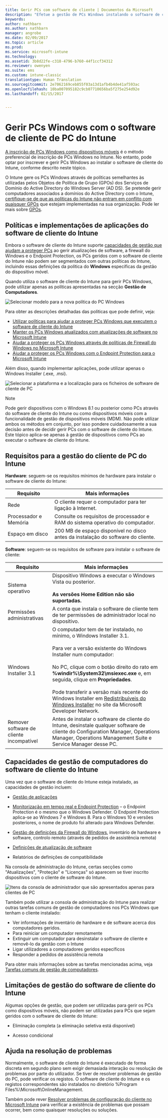 ```yaml
---
title: Gerir PCs com software de cliente | Documentos da Microsoft
description: "Efetue a gestão de PCs Windows instalando o software de cliente do Intune."
keywords: 
author: nathbarn
ms.author: nathbarn
manager: angrobe
ms.date: 02/09/2017
ms.topic: article
ms.prod: 
ms.service: microsoft-intune
ms.technology: 
ms.assetid: 3b8d22fe-c318-4796-b760-44f1ccf34312
ms.reviewer: owenyen
ms.suite: ems
ms.custom: intune-classic
translationtype: Human Translation
ms.sourcegitcommit: 2e7062169ceb855f03a13d1afb4b4de41af593ac
ms.openlocfilehash: 10ba007095182c9cb07710656ba5f275e254d92e
ms.lasthandoff: 02/15/2017


---
```


# <a name="manage-windows-pcs-with-intune-pc-client-software"></a>Gerir PCs Windows com o software de cliente de PC do Intune
[A inscrição de PCs Windows como dispositivos móveis](set-up-windows-device-management-with-microsoft-intune.md) é o método preferencial de inscrição de PCs Windows no Intune. No entanto, pode optar por inscrever e gerir PCs Windows ao instalar o software de cliente do Intune, conforme descrito neste tópico.

O Intune gere os PCs Windows através de políticas semelhantes às utilizadas pelos Objetos de Política de Grupo (GPOs) dos Serviços de Domínio do Active Directory do Windows Server (AD DS). Se pretende gerir computadores associados a domínios do Active Directory com o Intune, [certifique-se de que as políticas do Intune não entram em conflito com quaisquer GPOs](resolve-gpo-and-microsoft-intune-policy-conflicts.md) que estejam implementadas na sua organização. Pode ler mais sobre [GPOs](https://technet.microsoft.com/library/hh147307.aspx).

## <a name="policies-and-app-deployments-for-the-intune-software-client"></a>Políticas e implementações de aplicações do software de cliente do Intune

Embora o software de cliente do Intune suporte [capacidades de gestão que ajudam a proteger PCs](policies-to-protect-windows-pcs-in-microsoft-intune.md) ao gerir atualizações de software, a firewall do Windows e o Endpoint Protection, os PCs geridos com o software de cliente do Intune não podem ser segmentados com outras políticas do Intune, incluindo essas definições da política do **Windows** específicas da gestão do dispositivo móvel. 

Quando utiliza o software de cliente do Intune para gerir PCs Windows, pode utilizar apenas as políticas apresentadas na secção **Gestão de Computadores**.

  ![Selecionar modelo para a nova política do PC Windows](../media/select-template-for-pc-policy.png)

Para obter as descrições detalhadas das políticas que pode definir, veja:

- [Utilizar políticas para ajudar a proteger PCs Windows que executem o software de cliente do Intune](https://docs.microsoft.com/intune/deploy-use/policies-to-protect-windows-pcs-in-microsoft-intune)
- [Manter os PCs Windows atualizados com atualizações de software no Microsoft Intune](https://docs.microsoft.com/intune/deploy-use/keep-windows-pcs-up-to-date-with-software-updates-in-microsoft-intune)
- [Ajudar a proteger os PCs Windows através de políticas de Firewall do Windows no Microsoft Intune](https://docs.microsoft.com/intune/deploy-use/help-protect-windows-pcs-using-windows-firewall-policies-in-microsoft-intune)
- [Ajudar a proteger os PCs Windows com o Endpoint Protection para o Microsoft Intune](https://docs.microsoft.com/intune/deploy-use/help-secure-windows-pcs-with-endpoint-protection-for-microsoft-intune)

Além disso, quando implementar aplicações, pode utilizar apenas o Windows Installer (.exe, .msi).

  ![Selecionar a plataforma e a localização para os ficheiros de software de cliente de PC](../media/select-platform-of-software-files-for-pc-agent.png)

> [!NOTE]
> Pode gerir dispositivos com o Windows 8.1 ou posterior como PCs através do software de cliente do Intune ou como dispositivos móveis com a funcionalidade de gestão de dispositivos móveis (MDM). Não pode utilizar ambos os métodos em conjunto, por isso pondere cuidadosamente a sua decisão antes de decidir gerir PCs com o software de cliente do Intune. Este tópico aplica-se apenas à gestão de dispositivos como PCs ao executar o software de cliente do Intune.

## <a name="requirements-for-intune-pc-client-management"></a>Requisitos para a gestão do cliente de PC do Intune

**Hardware**: seguem-se os requisitos mínimos de hardware para instalar o software de cliente do Intune:

|Requisito|Mais informações|
|---------------|--------------------|
|Rede|O cliente requer o computador para ter ligação à Internet.|
|Processador e Memória|Consulte os requisitos de processador e RAM do sistema operativo do computador.|
|Espaço em disco|200 MB de espaço disponível no disco antes da instalação do software do cliente.|

**Software**: seguem-se os requisitos de software para instalar o software de cliente:

|Requisito|Mais informações|
|---------------|--------------------|
|Sistema operativo | Dispositivo Windows a executar o Windows Vista ou posterior. </br></br>**As versões Home Edition não são suportadas.**|
|Permissões administrativas|A conta que instala o software de cliente tem de ter permissões de administrador local no dispositivo.|
|Windows Installer 3.1|O computador tem de ter instalado, no mínimo, o Windows Installer 3.1.<br /><br />Para ver a versão existente do Windows Installer num computador:<br /><br />  No PC, clique com o botão direito do rato em **%windir%\System32\msiexec.exe** e, em seguida, clique em **Propriedades**.<br /><br />Pode transferir a versão mais recente do Windows Installer em [Redistribuíveis do Windows Installer](http://go.microsoft.com/fwlink/?LinkID=234258) no site da Microsoft Developer Network.|
|Remover software de cliente incompatível|Antes de instalar o software de cliente do Intune, desinstale qualquer software de cliente do Configuration Manager, Operations Manager, Operations Management Suite e Service Manager desse PC.|

## <a name="computer-management-capabilities-with-the-intune-client-software"></a>Capacidades de gestão de computadores do software de cliente do Intune

Uma vez que o software de cliente do Intune esteja instalado, as capacidades de gestão incluem: 

- [Gestão de aplicações](deploy-apps-in-microsoft-intune.md)

- [Monitorização em tempo real e Endpoint Protection](help-secure-windows-pcs-with-endpoint-protection-for-microsoft-intune.md) – o Endpoint Protection é o mesmo que o Windows Defender. O Endpoint Protection aplica-se ao Windows 7 e Windows 8. Para o Windows 10 e versões posteriores, o nome de produto foi alterado para Windows Defender.

- [Gestão de definições da Firewall do Windows](help-protect-windows-pcs-using-windows-firewall-policies-in-microsoft-intune.md), inventário de hardware e software, controlo remoto (através de pedidos de assistência remota)

- [Definições de atualização de software](keep-windows-pcs-up-to-date-with-software-updates-in-microsoft-intune.md)

- Relatórios de definições de compatibilidade

Na consola de administração do Intune, certas secções como "Atualizações", "Proteção" e "Licenças" só aparecem se tiver inscrito dispositivos com o cliente de software do Intune.

  ![Itens da consola de administrador que são apresentados apenas para clientes de PC](../media/admin-console-settings-only-for-pc-agent.png)

Também pode utilizar a consola de administração do Intune para realizar outras tarefas comuns de gestão de computadores nos PCs Windows que tenham o cliente instalado:

-   Ver informações de inventário de hardware e de software acerca dos computadores geridos.
-   Para reiniciar um computador remotamente
-   Extinguir um computador para desinstalar o software de cliente e removê-lo da gestão com o Intune
-   Ligar utilizadores a computadores geridos específicos
-   Responder a pedidos de assistência remota

Para obter mais informações sobre as tarefas mencionadas acima, veja [Tarefas comuns de gestão de computadores](common-windows-pc-management-tasks-with-the-microsoft-intune-computer-client.md).

## <a name="management-limitations-of-the-intune-client-software"></a>Limitações de gestão do software de cliente do Intune

Algumas opções de gestão, que podem ser utilizadas para gerir os PCs como dispositivos móveis, não podem ser utilizadas para PCs que sejam geridos com o software de cliente do Intune:

-   Eliminação completa (a eliminação seletiva está disponível)

-   Acesso condicional

## <a name="help-with-troubleshooting"></a>Ajuda na resolução de problemas

Normalmente, o software de cliente do Intune é executado de forma discreta em segundo plano sem exigir demasiada interação ou resolução de problemas por parte do utilizador. Se tiver de resolver problemas de gestão do PC, pode verificar os registos. O software de cliente do Intune e os registos correspondentes são instalados no diretório %Program Files%\Microsoft\OnlineManagement.

Também pode rever [Resolver problemas de configuração do cliente no Microsoft Intune](/intune/troubleshoot/troubleshoot-client-setup-in-microsoft-intune) para verificar a existência de problemas que possam ocorrer, bem como quaisquer resoluções ou soluções.

